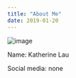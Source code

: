 ```yaml
---
title: "About Me"
date: 2019-01-20
---
```


![image](https://user-images.githubusercontent.com/84082331/119583986-c2265180-bd95-11eb-9027-f861102c67f4.png)

Name: Katherine Lau

Social media: none
